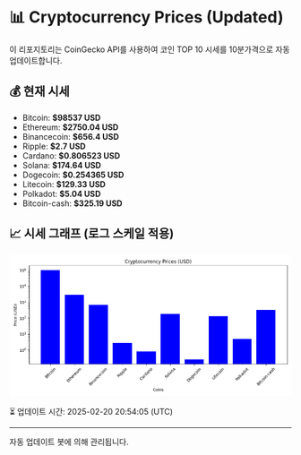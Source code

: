 
# 📊 Cryptocurrency Prices (Updated)

이 리포지토리는 CoinGecko API를 사용하여 코인 TOP 10 시세를 10분가격으로 자동 업데이트합니다.

## 💰 현재 시세
- Bitcoin: **$98537 USD**
- Ethereum: **$2750.04 USD**
- Binancecoin: **$656.4 USD**
- Ripple: **$2.7 USD**
- Cardano: **$0.806523 USD**
- Solana: **$174.64 USD**
- Dogecoin: **$0.254365 USD**
- Litecoin: **$129.33 USD**
- Polkadot: **$5.04 USD**
- Bitcoin-cash: **$325.19 USD**

## 📈 시세 그래프 (로그 스케일 적용)
![Crypto Prices](crypto_prices.png)

⏳ 업데이트 시간: 2025-02-20 20:54:05 (UTC)

---
자동 업데이트 봇에 의해 관리됩니다.
